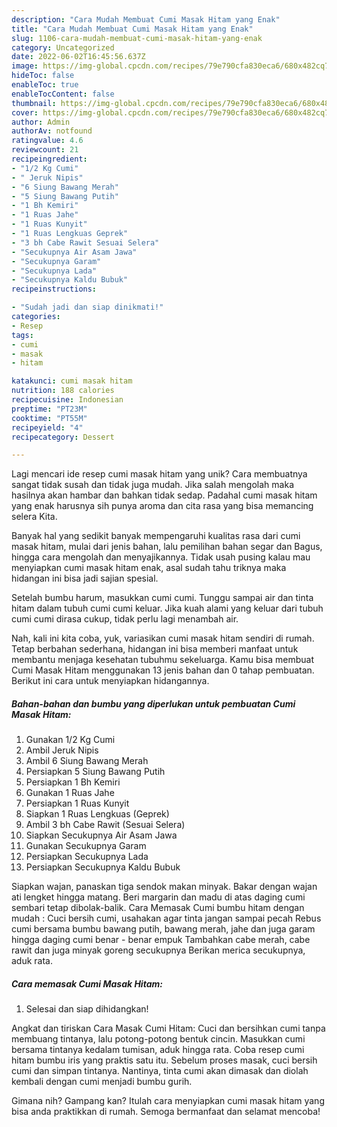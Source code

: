 ```yaml
---
description: "Cara Mudah Membuat Cumi Masak Hitam yang Enak"
title: "Cara Mudah Membuat Cumi Masak Hitam yang Enak"
slug: 1106-cara-mudah-membuat-cumi-masak-hitam-yang-enak
category: Uncategorized
date: 2022-06-02T16:45:56.637Z
image: https://img-global.cpcdn.com/recipes/79e790cfa830eca6/680x482cq70/cumi-masak-hitam-foto-resep-utama.jpg
hideToc: false
enableToc: true
enableTocContent: false
thumbnail: https://img-global.cpcdn.com/recipes/79e790cfa830eca6/680x482cq70/cumi-masak-hitam-foto-resep-utama.jpg
cover: https://img-global.cpcdn.com/recipes/79e790cfa830eca6/680x482cq70/cumi-masak-hitam-foto-resep-utama.jpg
author: Admin
authorAv: notfound
ratingvalue: 4.6
reviewcount: 21
recipeingredient:
- "1/2 Kg Cumi"
- " Jeruk Nipis"
- "6 Siung Bawang Merah"
- "5 Siung Bawang Putih"
- "1 Bh Kemiri"
- "1 Ruas Jahe"
- "1 Ruas Kunyit"
- "1 Ruas Lengkuas Geprek"
- "3 bh Cabe Rawit Sesuai Selera"
- "Secukupnya Air Asam Jawa"
- "Secukupnya Garam"
- "Secukupnya Lada"
- "Secukupnya Kaldu Bubuk"
recipeinstructions:

- "Sudah jadi dan siap dinikmati!"
categories:
- Resep
tags:
- cumi
- masak
- hitam

katakunci: cumi masak hitam 
nutrition: 188 calories
recipecuisine: Indonesian
preptime: "PT23M"
cooktime: "PT55M"
recipeyield: "4"
recipecategory: Dessert

---
```





Lagi mencari ide resep cumi masak hitam yang unik? Cara membuatnya sangat tidak susah dan tidak juga mudah. Jika salah mengolah maka hasilnya akan hambar dan bahkan tidak sedap. Padahal cumi masak hitam yang enak harusnya sih punya aroma dan cita rasa yang bisa memancing selera Kita.





Banyak hal yang sedikit banyak mempengaruhi kualitas rasa dari cumi masak hitam, mulai dari jenis bahan, lalu pemilihan bahan segar dan Bagus, hingga cara mengolah dan menyajikannya. Tidak usah pusing kalau mau menyiapkan cumi masak hitam enak,      asal sudah tahu triknya maka hidangan ini bisa jadi sajian spesial.














Setelah bumbu harum, masukkan cumi cumi. Tunggu sampai air dan tinta hitam dalam tubuh cumi cumi keluar. Jika kuah alami yang keluar dari tubuh cumi cumi dirasa cukup, tidak perlu lagi menambah air.






Nah, kali ini kita coba, yuk, variasikan cumi masak hitam sendiri di rumah. Tetap berbahan sederhana, hidangan ini bisa memberi manfaat untuk membantu menjaga kesehatan tubuhmu sekeluarga. Kamu bisa membuat Cumi Masak Hitam menggunakan 13 jenis bahan dan 0 tahap pembuatan. Berikut ini cara untuk menyiapkan hidangannya.

<!--inarticleads1-->

##### Bahan-bahan dan bumbu yang diperlukan untuk pembuatan Cumi Masak Hitam:

1. Gunakan 1/2 Kg Cumi
1. Ambil  Jeruk Nipis
1. Ambil 6 Siung Bawang Merah
1. Persiapkan 5 Siung Bawang Putih
1. Persiapkan 1 Bh Kemiri
1. Gunakan 1 Ruas Jahe
1. Persiapkan 1 Ruas Kunyit
1. Siapkan 1 Ruas Lengkuas (Geprek)
1. Ambil 3 bh Cabe Rawit (Sesuai Selera)
1. Siapkan Secukupnya Air Asam Jawa
1. Gunakan Secukupnya Garam
1. Persiapkan Secukupnya Lada
1. Persiapkan Secukupnya Kaldu Bubuk


Siapkan wajan, panaskan tiga sendok makan minyak. Bakar dengan wajan ati lengket hingga matang. Beri margarin dan madu di atas daging cumi sembari tetap dibolak-balik. Cara Memasak Cumi bumbu hitam dengan mudah : Cuci bersih cumi, usahakan agar tinta jangan sampai pecah Rebus cumi bersama bumbu bawang putih, bawang merah, jahe dan juga garam hingga daging cumi benar - benar empuk Tambahkan cabe merah, cabe rawit dan juga minyak goreng secukupnya Berikan merica secukupnya, aduk rata. 

<!--inarticleads2-->

##### Cara memasak Cumi Masak Hitam:


1. Selesai dan siap dihidangkan!

Angkat dan tiriskan Cara Masak Cumi Hitam: Cuci dan bersihkan cumi tanpa membuang tintanya, lalu potong-potong bentuk cincin. Masukkan cumi bersama tintanya kedalam tumisan, aduk hingga rata. Coba resep cumi hitam bumbu iris yang praktis satu itu. Sebelum proses masak, cuci bersih cumi dan simpan tintanya. Nantinya, tinta cumi akan dimasak dan diolah kembali dengan cumi menjadi bumbu gurih. 

Gimana nih? Gampang kan? Itulah cara menyiapkan cumi masak hitam yang bisa anda praktikkan di rumah. Semoga bermanfaat dan selamat mencoba!
